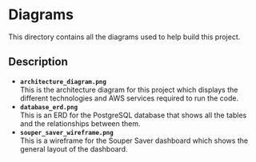 # Diagrams
This directory contains all the diagrams used to help build this project.

## Description
- **`architecture_diagram.png`**  
This is the architecture diagram for this project which displays the different technologies 
and AWS services required to run the code.
- **`database_erd.png`**  
This is an ERD for the PostgreSQL database that shows all the tables and the relationships between them.
- **`souper_saver_wireframe.png`**  
This is a wireframe for the Souper Saver dashboard which shows the general layout of the dashboard.